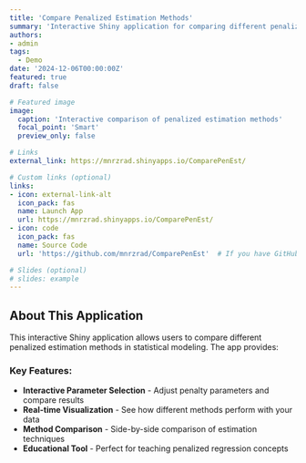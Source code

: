 ```yaml
---
title: 'Compare Penalized Estimation Methods'
summary: 'Interactive Shiny application for comparing different penalized estimation techniques in statistical modeling'
authors:
- admin
tags:
  - Demo
date: '2024-12-06T00:00:00Z'
featured: true
draft: false

# Featured image
image:
  caption: 'Interactive comparison of penalized estimation methods'
  focal_point: 'Smart'
  preview_only: false

# Links
external_link: https://mnrzrad.shinyapps.io/ComparePenEst/

# Custom links (optional)
links:
- icon: external-link-alt
  icon_pack: fas
  name: Launch App
  url: https://mnrzrad.shinyapps.io/ComparePenEst/
- icon: code
  icon_pack: fas
  name: Source Code
  url: 'https://github.com/mnrzrad/ComparePenEst'  # If you have GitHub repo

# Slides (optional)
# slides: example
---
```


## About This Application

This interactive Shiny application allows users to compare different penalized estimation methods in statistical modeling. The app provides:

### **Key Features:**
- **Interactive Parameter Selection** - Adjust penalty parameters and compare results
- **Real-time Visualization** - See how different methods perform with your data
- **Method Comparison** - Side-by-side comparison of estimation techniques
- **Educational Tool** - Perfect for teaching penalized regression concepts